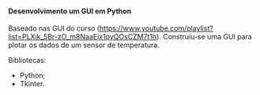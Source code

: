#### Desenvolvimento um GUI em Python

Baseado nas GUI do curso (https://www.youtube.com/playlist?list=PLXik_5Br-zO_m8NaaEix1pyQOsCZM7t1h). Construiu-se uma GUI para plotar os dados  de um sensor de temperatura.


Bibliotecas:
- Python;
- Tkinter.

